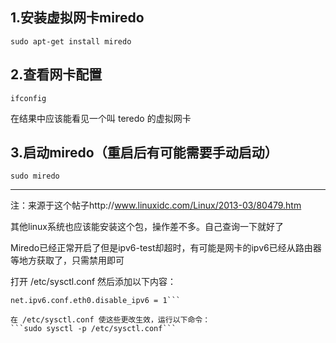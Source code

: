## 1.安装虚拟网卡miredo
`sudo apt-get install miredo`

## 2.查看网卡配置
`ifconfig` 

在结果中应该能看见一个叫 teredo 的虚拟网卡

## 3.启动miredo（重启后有可能需要手动启动）
`sudo miredo`

***
注：来源于这个帖子http://www.linuxidc.com/Linux/2013-03/80479.htm

其他linux系统也应该能安装这个包，操作差不多。自己查询一下就好了

Miredo已经正常开启了但是ipv6-test却超时，有可能是网卡的ipv6已经从路由器等地方获取了，只需禁用即可

打开 /etc/sysctl.conf 然后添加以下内容：
```# 禁用某一个指定接口的IPv6(例如：eth0, lo)
net.ipv6.conf.eth0.disable_ipv6 = 1```

在 /etc/sysctl.conf 使这些更改生效，运行以下命令：
```sudo sysctl -p /etc/sysctl.conf```
